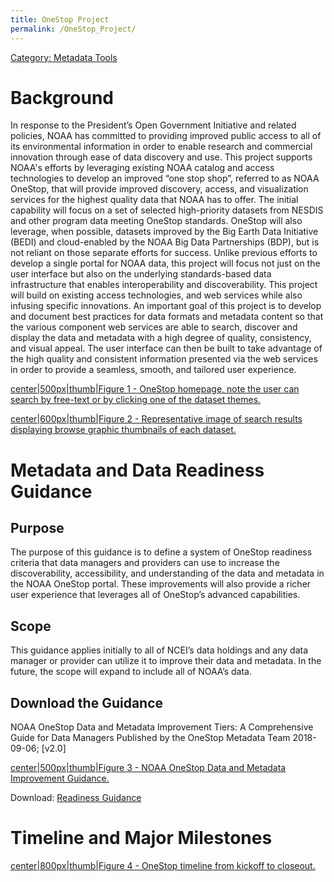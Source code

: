 ```yaml
---
title: OneStop Project
permalink: /OneStop_Project/
---
```


[Category: Metadata Tools](/Category:_Metadata_Tools "wikilink")

Background
==========

In response to the President’s Open Government Initiative and related policies, NOAA has committed to providing improved public access to all of its environmental information in order to enable research and commercial innovation through ease of data discovery and use. This project supports NOAA's efforts by leveraging existing NOAA catalog and access technologies to develop an improved “one stop shop”, referred to as NOAA OneStop, that will provide improved discovery, access, and visualization services for the highest quality data that NOAA has to offer. The initial capability will focus on a set of selected high-priority datasets from NESDIS and other program data meeting OneStop standards. OneStop will also leverage, when possible, datasets improved by the Big Earth Data Initiative (BEDI) and cloud-enabled by the NOAA Big Data Partnerships (BDP), but is not reliant on those separate efforts for success. Unlike previous efforts to develop a single portal for NOAA data, this project will focus not just on the user interface but also on the underlying standards-based data infrastructure that enables interoperability and discoverability. This project will build on existing access technologies, and web services while also infusing specific innovations. An important goal of this project is to develop and document best practices for data formats and metadata content so that the various component web services are able to search, discover and display the data and metadata with a high degree of quality, consistency, and visual appeal. The user interface can then be built to take advantage of the high quality and consistent information presented via the web services in order to provide a seamless, smooth, and tailored user experience.

[center|500px|thumb|Figure 1 - OneStop homepage, note the user can search by free-text or by clicking one of the dataset themes.](/File:OSEDMWiki1.PNG "wikilink")

[center|600px|thumb|Figure 2 - Representative image of search results displaying browse graphic thumbnails of each dataset.](/File:OSEDMWiki2.PNG "wikilink")

Metadata and Data Readiness Guidance
====================================

Purpose
-------

The purpose of this guidance is to define a system of OneStop readiness criteria that data managers and providers can use to increase the discoverability, accessibility, and understanding of the data and metadata in the NOAA OneStop portal. These improvements will also provide a richer user experience that leverages all of OneStop’s advanced capabilities.

Scope
-----

This guidance applies initially to all of NCEI’s data holdings and any data manager or provider can utilize it to improve their data and metadata. In the future, the scope will expand to include all of NOAA’s data.

Download the Guidance
---------------------

NOAA OneStop Data and Metadata Improvement Tiers: A Comprehensive Guide for Data Managers Published by the OneStop Metadata Team 2018-09-06; \[v2.0\]

[center|500px|thumb|Figure 3 - NOAA OneStop Data and Metadata Improvement Guidance.](/File:OSEDMWiki5.PNG "wikilink")

Download: [Readiness Guidance](https://geo-ide.noaa.gov/wiki/index.php?title=File:ReadinessGuidance.pdf)

Timeline and Major Milestones
=============================

[center|800px|thumb|Figure 4 - OneStop timeline from kickoff to closeout.](/File:OSEDMWiki4.PNG "wikilink")